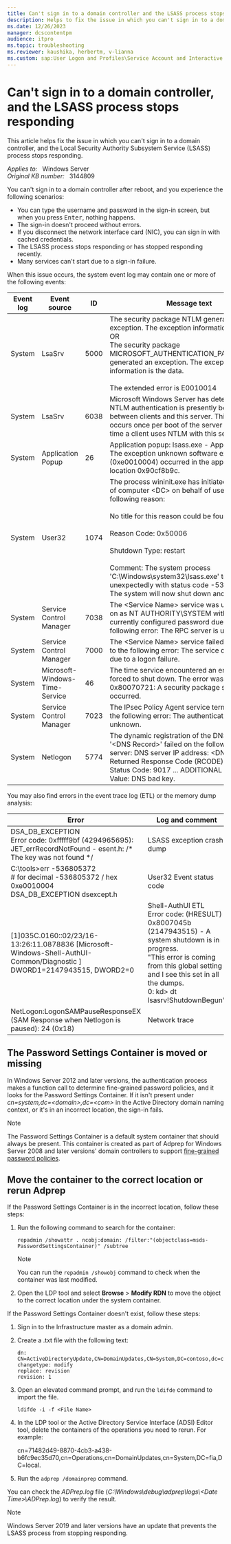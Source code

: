 ```yaml
---
title: Can't sign in to a domain controller and the LSASS process stops responding
description: Helps to fix the issue in which you can't sign in to a domain controller, and the Local Security Authority Subsystem Service (LSASS) process stops responding.
ms.date: 12/26/2023
manager: dcscontentpm
audience: itpro
ms.topic: troubleshooting
ms.reviewer: kaushika, herbertm, v-lianna
ms.custom: sap:User Logon and Profiles\Service Account and Interactive User Logon Issues and Credential Providers, csstroubleshoot, ikb2lmc
---
```

# Can't sign in to a domain controller, and the LSASS process stops responding

This article helps fix the issue in which you can't sign in to a domain controller, and the Local Security Authority Subsystem Service (LSASS) process stops responding.

_Applies to:_ &nbsp; Windows Server  
_Original KB number:_ &nbsp; 3144809

You can't sign in to a domain controller after reboot, and you experience the following scenarios:

- You can type the username and password in the sign-in screen, but when you press <kbd>Enter</kbd>, nothing happens.
- The sign-in doesn't proceed without errors.
- If you disconnect the network interface card (NIC), you can sign in with cached credentials.
- The LSASS process stops responding or has stopped responding recently.
- Many services can't start due to a sign-in failure.

When this issue occurs, the system event log may contain one or more of the following events:

|Event log  |Event source  |ID  |Message text  |
|---------|---------|---------|---------|
|System     |LsaSrv         |5000         |The security package NTLM generated an exception. The exception information is the data.<br/>OR<br/>The security package MICROSOFT_AUTHENTICATION_PACKAGE_V1_0 generated an exception. The exception information is the data.<br/><br/>The extended error is E0010014|
|System     |LsaSrv         |6038         |Microsoft Windows Server has detected that NTLM authentication is presently being used between clients and this server. This event occurs once per boot of the server on the first time a client uses NTLM with this server.         |
|System     |Application Popup         |26         |Application popup: lsass.exe - Application Error : The exception unknown software exception (0xe0010004) occurred in the application at location 0x90cf8b9c.         |
|System     |User32         |1074         |The process wininit.exe has initiated the restart of computer \<DC\> on behalf of user for the following reason:<br/><br/>No title for this reason could be found.<br/><br/>Reason Code: 0x50006<br/><br/>Shutdown Type: restart<br/><br/>Comment: The system process 'C:\Windows\system32\lsass.exe' terminated unexpectedly with status code -536805372. The system will now shut down and restart.|
|System     |Service Control Manager         |7038         |The \<Service Name\> service was unable to log on as NT AUTHORITY\\SYSTEM with the currently configured password due to the following error: The RPC server is unavailable.         |
|System     |Service Control Manager         |7000         |The \<Service Name\> service failed to start due to the following error: The service did not start due to a logon failure.         |
|System     |Microsoft-Windows-Time-Service         |46         |The time service encountered an error and was forced to shut down. The error was: 0x80070721: A security package specific error occurred.         |
|System     |Service Control Manager         |7023         |The IPsec Policy Agent service terminated with the following error: The authentication service is unknown.         |
|System     |Netlogon         |5774         |The dynamic registration of the DNS record '\<DNS Record\>' failed on the following DNS server: DNS server IP address: \<DNS ServerIP\> Returned Response Code (RCODE): 5 Returned Status Code: 9017 ... ADDITIONAL DATA Error Value: DNS bad key.         |

You may also find errors in the event trace log (ETL) or the memory dump analysis:

|Error  |Log and comment  |
|---------|---------|
|DSA_DB_EXCEPTION<br/>Error code: 0xfffff9bf (4294965695):<br/>JET_errRecordNotFound - esent.h: /* The key was not found */|LSASS exception crash dump         |
|C:\tools>err -536805372<br/>\# for decimal -536805372 / hex 0xe0010004<br/>DSA_DB_EXCEPTION dsexcept.h|User32 Event status code         |
|[1]035C.0160::02/23/16-13:26:11.0878836 [Microsoft-Windows-Shell-AuthUI-Common/Diagnostic ] DWORD1=2147943515, DWORD2=0     |Shell-AuthUI ETL<br/>Error code: (HRESULT) 0x8007045b (2147943515) - A system shutdown is in progress.<br/>"This error is coming from this global setting and I see this set in all the dumps.<br/>0: kd> dt lsasrv!ShutdownBegun"|
|NetLogon:LogonSAMPauseResponseEX (SAM Response when Netlogon is paused): 24 (0x18)     |Network trace         |

## The Password Settings Container is moved or missing

In Windows Server 2012 and later versions, the authentication process makes a function call to determine fine-grained password policies, and it looks for the Password Settings Container. If it isn't present under *cn=system,dc=\<domain\>,dc=\<com\>* in the Active Directory domain naming context, or it's in an incorrect location, the sign-in fails.

> [!NOTE]
> The Password Settings Container is a default system container that should always be present. This container is created as part of Adprep for Windows Server 2008 and later versions' domain controllers to support [fine-grained password policies](/previous-versions/windows/it-pro/windows-server-2008-R2-and-2008/cc770394(v=ws.10)).

## Move the container to the correct location or rerun Adprep

If the Password Settings Container is in the incorrect location, follow these steps:

1. Run the following command to search for the container:

    ```console
    repadmin /showattr . ncobj:domain: /filter:"(objectclass=msds-PasswordSettingsContainer)" /subtree
    ```

    > [!NOTE]
    > You can run the `repadmin /showobj` command to check when the container was last modified.
2. Open the LDP tool and select **Browse** > **Modify RDN** to move the object to the correct location under the system container.

If the Password Settings Container doesn't exist, follow these steps:

1. Sign in to the Infrastructure master as a domain admin.
2. Create a .txt file with the following text:

    ```output
    dn: CN=ActiveDirectoryUpdate,CN=DomainUpdates,CN=System,DC=contoso,dc=com
    changetype: modify
    replace: revision
    revision: 1
    ```

3. Open an elevated command prompt, and run the `ldifde` command to import the file.

    ```console
    ldifde -i -f <File Name>
    ```

4. In the LDP tool or the Active Directory Service Interface (ADSI) Editor tool, delete the containers of the operations you need to rerun. For example:

    cn=71482d49-8870-4cb3-a438-b6fc9ec35d70,cn=Operations,cn=DomainUpdates,cn=System,DC=fia,DC=local.
5. Run the `adprep /domainprep` command.

You can check the *ADPrep.log* file (*C:\\Windows\\debug\\adprep\\logs\\\<Date Time\>\\ADPrep.log*) to verify the result.

> [!NOTE]
> Windows Server 2019 and later versions have an update that prevents the LSASS process from stopping responding.
